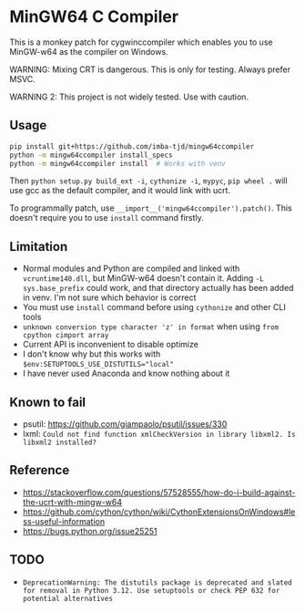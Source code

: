 # MinGW64 C Compiler

This is a monkey patch for cygwinccompiler which enables you to use MinGW-w64 as the compiler on Windows.

WARNING: Mixing CRT is dangerous. This is only for testing. Always prefer MSVC.

WARNING 2: This project is not widely tested. Use with caution.

## Usage

```bash
pip install git+https://github.com/imba-tjd/mingw64ccompiler
python -m mingw64ccompiler install_specs
python -m mingw64ccompiler install  # Works with venv
```

Then `python setup.py build_ext -i`, `cythonize -i`, `mypyc`, `pip wheel .` will use gcc as the default compiler, and it would link with ucrt.

To programmally patch, use `__import__('mingw64ccompiler').patch()`. This doesn't require you to use `install` command firstly.

## Limitation

* Normal modules and Python are compiled and linked with `vcruntime140.dll`, but MinGW-w64 doesn't contain it. Adding `-L sys.base_prefix` could work, and that directory actually has been added in venv. I'm not sure which behavior is correct
* You must use `install` command before using `cythonize` and other CLI tools
* `unknown conversion type character 'z' in format` when using `from cpython cimport array`
* Current API is inconvenient to disable optimize
* I don't know why but this works with `$env:SETUPTOOLS_USE_DISTUTILS="local"`
* I have never used Anaconda and know nothing about it

## Known to fail

* psutil: https://github.com/giampaolo/psutil/issues/330
* lxml: `Could not find function xmlCheckVersion in library libxml2. Is libxml2 installed?`

## Reference

* https://stackoverflow.com/questions/57528555/how-do-i-build-against-the-ucrt-with-mingw-w64
* https://github.com/cython/cython/wiki/CythonExtensionsOnWindows#less-useful-information
* https://bugs.python.org/issue25251

## TODO

* `DeprecationWarning: The distutils package is deprecated and slated for removal in Python 3.12. Use setuptools or check PEP 632 for potential alternatives`
